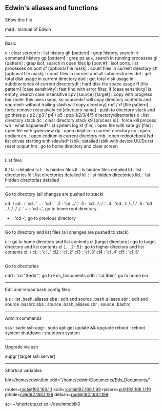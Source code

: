Edwin's aliases and functions
--------------------------------------
Show this file

med : manual of Edwin

--------------------------------------
Basic

c : clear screen
h : list history
gh [pattern] : grep history, search in command history
gp [pattern] : grep ps aux, search in running processes
gl [pattern] : grep lsof, search in open files
lp [port #] : lsof ports, list processes on port
cf [optional file mask] : count files in current directory
cft [optional file mask] : count files in current and all subdirectories
dut : get total disk usage in current directory
dud : get total disk usage in subdirectories of current directorydf : hard disk file space usage
ff [file pattern] [case sensitivity]: fast find with error filter, if [case sensitivity] is empty, search case insensitive
cpv [source] [target] : copy with progress bar
(note: this uses rsync, so sourcedir/ will copy directory contents and sourcedir without trailing slash will copy directory)
rmf / rf [file pattern] : force remove recursively
cd [directory name] : push to directory stack and go there
p / p2 / p3 / p4 / p5 : pop 1/2/3/4/5 directory/directories
d : list directory stack
dc : clear directory stack
k9 [process id] : force kill process
wh : what happened? list system log
kt [file] : open file with kate
gv [file] : open file with gwenview
dp : open dolphin in current directory
co : open codium
co. : open codium in current directory
rnb : open rednotebook
lsd : list drives starting with /dev/sd*
lsblk: detailed lsblk with device UUIDs
rst : reset output
hm : go to home directory and clear screen

--------------------------------------
List files

ll / la : detailed ls
l. : ls hidden files
ll. : ls hidden files detailed
ld : list directories
ld : list directories detailed
ld. : list hidden directories
lld. : list hidden directories detailed

--------------------------------------
Go to directory (all changes are pushed to stack)

cd. / cd.. : 'cd ..'
.. : 'cd ..'
.2 : 'cd ../..'
.3 : 'cd ../../..'
.4 : 'cd ../../../..'
.5 : 'cd ../../../../..'
~ : 'cd ~', go to home root directory
- : 'cd -', go to previous directory

--------------------------------------
Go to directory and list files (all changes are pushed to stack)

cl : go to home directory and list contents
cl [target directory] : go to target directory and list contents
cl [.., .2-.5] : go to higher directory and list contents
cl. / cl.. : 'cl ..'
cl2 : 'cl .2'
cl3 : 'cl .3'
cl4 : 'cl .4'
cl5 : 'cl .5'

--------------------------------------
Go to directories

cdd : 'cd "$edd"', go to Eds_Documents
cdb : 'cd $bin', go to home bin

--------------------------------------
Edit and reload bash config files

als : list .bash_aliases
eba : edit and source .bash_aliases
ebr : edit and source .bashrc
sba : source .bash_aliases
sbr : source .bashrc

--------------------------------------
Admin commands

sss : sudo ssh
upgr : sudo apt-get update && upgrade
reboot : reboot system
shutdown : shutdown system

--------------------------------------
Upgrade via ssh

supgr [target ssh server]

--------------------------------------

Shortcut variables

bin=/home/edwin/bin
edd="/home/edwin/Documents/Eds_Documents/"

router=root@192.168.1.1
kodi=root@192.168.1.99
rpiserv=pi@192.168.1.119
pihole=pi@192.168.1.129
debian=root@192.168.1.199

sc=~/shortcuts.txt
sd=/dev/mmcblk0

